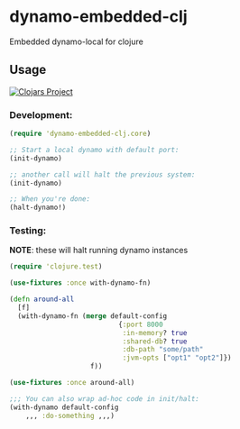 # dynamo-embedded-clj

Embedded dynamo-local for clojure

## Usage

[![Clojars Project](https://img.shields.io/clojars/v/org.clojars.bigsy/dynamo-embedded-clj.svg)](https://clojars.org/org.clojars.bigsy/dynamo-embedded-clj)
### Development:

```clojure
(require 'dynamo-embedded-clj.core)

;; Start a local dynamo with default port:
(init-dynamo)

;; another call will halt the previous system:
(init-dynamo)

;; When you're done:
(halt-dynamo!)
```

### Testing:

**NOTE**: these will halt running dynamo instances

```clojure
(require 'clojure.test)

(use-fixtures :once with-dynamo-fn)

(defn around-all
  [f]
  (with-dynamo-fn (merge default-config
                           {:port 8000
                            :in-memory? true
                            :shared-db? true
                            :db-path "some/path"
                            :jvm-opts ["opt1" "opt2"]})
                    f))

(use-fixtures :once around-all)

;;; You can also wrap ad-hoc code in init/halt:
(with-dynamo default-config
	,,, :do-something ,,,)
```